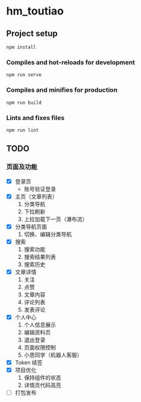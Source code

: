 # hm_toutiao

## Project setup

```
npm install
```

### Compiles and hot-reloads for development

```
npm run serve
```

### Compiles and minifies for production

```
npm run build
```

### Lints and fixes files

```
npm run lint
```

## TODO

### 页面及功能

- [x] 登录页
  - 账号验证登录
- [x] 主页（文章列表）
  1. 分类导航
  2. 下拉刷新
  3. 上拉加载下一页（瀑布流）
- [x] 分类导航页面
  1. 切换、编辑分类导航
- [x] 搜索
  1. 搜索功能
  2. 搜索结果列表
  3. 搜索历史
- [x] 文章详情
  1. 关注
  2. 点赞
  3. 文章内容
  4. 评论列表
  5. 发表评论
- [x] 个人中心
  1. 个人信息展示
  2. 编辑资料页
  3. 退出登录
  4. 页面权限控制
  5. 小思同学（机器人客服）
- [x] Token 续签
- [x] 项目优化
  1. 保持组件的状态
  2. 详情页代码高亮
- [ ] 打包发布
